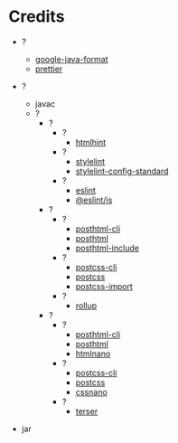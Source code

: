 # Credits

- ?
    - [google-java-format](https://github.com/google/google-java-format)
    - [prettier](https://github.com/prettier/prettier)

- ?
    - javac
    - ?
        - ?
            - ?
                - [htmlhint](https://github.com/HTMLHint/HTMLHint)
            - ?
                - [stylelint](https://github.com/stylelint/stylelint)
                - [stylelint-config-standard](https://github.com/stylelint/stylelint-config-standard)
            - ?
                - [eslint](https://github.com/eslint/eslint)
                - [@eslint/js](https://github.com/eslint/eslint/tree/main/packages/js)
        - ?
            - ?
                - [posthtml-cli](https://github.com/posthtml/posthtml-cli)
                - [posthtml](https://github.com/posthtml/posthtml)
                - [posthtml-include](https://github.com/posthtml/posthtml-include)
            - ?
                - [postcss-cli](https://github.com/postcss/postcss-cli)
                - [postcss](https://github.com/postcss/postcss)
                - [postcss-import](https://github.com/postcss/postcss-import)
            - ?
                - [rollup](https://github.com/rollup/rollup)
        - ?
            - ?
                - [posthtml-cli](https://github.com/posthtml/posthtml-cli)
                - [posthtml](https://github.com/posthtml/posthtml)
                - [htmlnano](https://github.com/posthtml/htmlnano)
            - ?
                - [postcss-cli](https://github.com/postcss/postcss-cli)
                - [postcss](https://github.com/postcss/postcss)
                - [cssnano](https://github.com/cssnano/cssnano)
            - ?
                - [terser](https://github.com/terser/terser)

- jar
